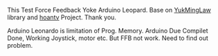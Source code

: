 This Test Force Feedback Yoke Arduino Leopard. Base on [YukMingLaw](https://github.com/YukMingLaw/ArduinoJoystickWithFFBLibrary) library and [hoantv](https://github.com/hoantv/VNWheel) Project. Thank you.

Arduino Leonardo is limitation of Prog. Memory.
Arduino Due Compilet Done, Working Joystick, motor etc. But FFB not work. Need to find out problem.
